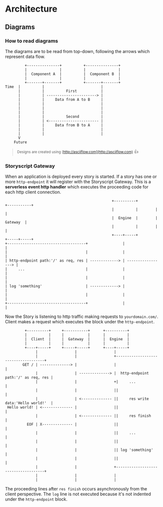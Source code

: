 # Architecture

## Diagrams

### How to read diagrams

The diagrams are to be read from top-down, following the arrows which represent data flow.

```
         +---------------+          +---------------+
         |               |          |               |
         |  Component A  |          |  Component B  |
         |               |          |               |
         +-------+-------+          +-------+-------+
Time  |          |                          |
      |          |          First           |
      |          | -----------------------> |
      |          |     Data from A to B     |
      |          |                          |
      |          |                          |
      |          |                          |
      |          |          Second          |
      |          | <----------------------- |
      |          |     Data from B to A     |
      |          |                          |
      |          |                          |
      V
    Future
```

> <small>Designs are created using [http://asciiflow.com](http://asciiflow.com)</small> :thumbsup:


### Storyscript Gateway

When an application is deployed every story is started.
If a story has one or more `http-endpoint` it will register with the Storyscript Gateway.
This is a **serverless event http handler** which executes the proceeding code for each http client connection.

```
                                                 +----------+        +-----------+
                                                 |          |        |           |
                                                 |  Engine  |        |  Gateway  |
                                                 |          |        |           |
                                                 +----+-----+        +-----+-----+
+------------------------------------+                |                    |
|                                    |                |                    |
| http-endpoint path:'/' as req, res | -------------> | -----------------> |
|     ...                            |                |                    |
|                                    |                |                    |
| log 'something'                    | -------------> |                    |
|                                    |                |                    |
+------------------------------------+                |                    |
```

Now the Story is listening to http traffic making requests to `yourdomain.com/`.
Client makes a request which executes the block under the `http-endpoint`.

```
         +----------+     +-----------+      +----------+
         |          |     |           |      |          |
         |  Client  |     |  Gateway  |      |  Engine  |
         |          |     |           |      |          |
         +----+-----+     +-----+-----+      +----+-----+
              |                 |                 |
              |                 |                 +-------------------------------------+
        GET / | --------------> |                 |                                     |
              |                 | --------------> |  http-endpoint path:'/' as req, res |
              |                 |                 +|     ...                            |
              |                 |                 ||                                    |
              |                 | <-------------- ||     res write data:'Hello world!'  |
 Hello world! | <-------------- |                 ||                                    |
              |                 | <-------------- ||     res finish                     |
          EOF | X-------------- |                 ||                                    |
              |                 |                 ||     ...                            |
              |                 |                 ||                                    |
              |                 |                 || log 'something'                    |
              |                 |                 ||                                    |
              |                 |                 +-------------------------------------+
              |                 |                 |
              |                 |                 |
```

The proceeding lines after `res finish` occurs asynchronously from the client perspective.
The `log` line is not executed because it's not indented under the `http-endpoint` block.
